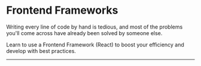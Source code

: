 # Frontend Frameworks

Writing every line of code by hand is tedious, and most of the problems you'll come across have already been solved by someone else.

Learn to use a Frontend Framework (React) to boost your efficiency and develop with best practices.

---
